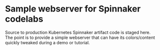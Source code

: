 # Sample webserver for Spinnaker codelabs

Source to production Kubernetes Spinnaker artifact code is staged here. The point is
to provide a simple webserver that can have its colors/content quickly tweaked
during a demo or tutorial.
